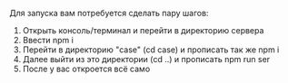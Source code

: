 Для запуска вам потребуется сделать пару шагов:
1) Открыть консоль/терминал и перейти в директорию сервера
2) Ввести npm i
3) Перейти в директорию "case" (cd case) и прописать так же npm i
4) Далее выйти из это директории (cd ..) и прописать npm run ser 
5) После у вас откроется всё само
